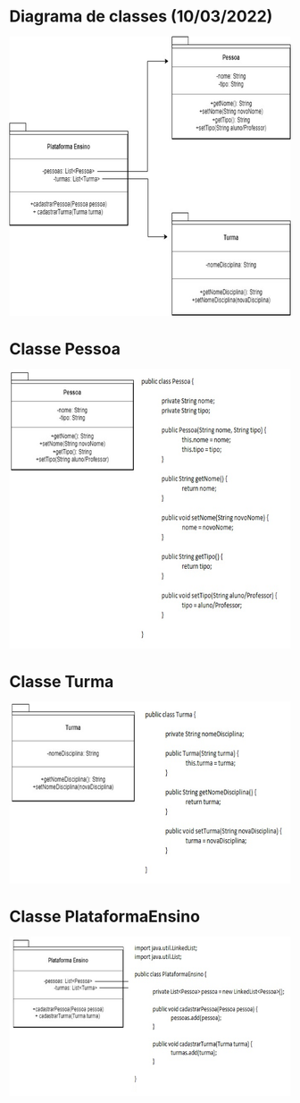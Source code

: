 # Diagrama de classes (10/03/2022)
<img src = "https://github.com/AnaCarolinaNeves/Bertoti/blob/main/Engenharia%20de%20Software%20I/Projeto%20Sistema/DiagramaClasses.jpg" height='500'>

<br>

# Classe Pessoa
<img src = "https://github.com/AnaCarolinaNeves/Bertoti/blob/main/Engenharia%20de%20Software%20I/Projeto%20Sistema/pessoa.jpg" height='500'>

<br>

# Classe Turma
<img src = "https://github.com/AnaCarolinaNeves/Bertoti/blob/main/Engenharia%20de%20Software%20I/Projeto%20Sistema/turma.jpg" height='325'>

<br>

# Classe PlataformaEnsino
<img src = "https://github.com/AnaCarolinaNeves/Bertoti/blob/main/Engenharia%20de%20Software%20I/Projeto%20Sistema/plataforma.jpg" height='285'>
  
